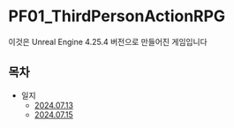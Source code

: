 # PF01_ThirdPersonActionRPG

이것은 Unreal Engine 4.25.4 버전으로 만들어진 게임입니다

## 목차
- 일지
   - [2024.07.13](https://github.com/jslee629/PF01_ThirdPersonActionRPG/blob/main/About/Start.md)
   - [2024.07.15](https://github.com/jslee629/PF01_ThirdPersonActionRPG/blob/main/About/1st_week.md)
